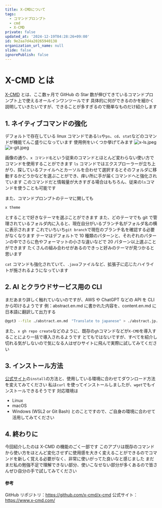 ```yaml
---
title: X-CMDについて
tags:
  - コマンドプロンプト
  - cmd
  - X-CMD
private: false
updated_at: '2024-12-19T04:28:26+09:00'
id: 9e2aa7d4a20265940138
organization_url_name: null
slide: false
ignorePublish: false
---
```


# X-CMD とは

[X-CMD](https://www.x-cmd.com/) とは、ここ数ヶ月で GitHub の Star 数が伸びてきているコマンドプロンプト上で使えるオールインワンツールです
具体的に何ができるのかを細かく説明していきたいですが、できることが多すぎるので簡単なものだけ紹介します

## 1. ネイティブコマンドの強化

デフォルトで存在している linux コマンドである`ls`や`ps`、`cd`、`stat`などのコマンドが機能てんこ盛りになっています
使用例をいくつか挙げてみます
![x-ls.jpeg](https://qiita-image-store.s3.ap-northeast-1.amazonaws.com/0/371529/3e524ebb-e585-09f1-fd09-e65852c46ba2.jpeg)
![x-git.jpeg](https://qiita-image-store.s3.ap-northeast-1.amazonaws.com/0/371529/750e8f07-7123-a69a-a971-e31d148791c8.jpeg)

画像の通り、`x コマンド名`という従来のコマンドとほとんど変わらない使い方でコマンドを使用することができます
`ls` コマンドではエクスプローラーが立ち上がり、探しているファイルへとカーソルを合わせて選択するとそのフォルダに移動するかどうかなどを選ぶことができ、痒い所に手が届くコマンドへと強化されています
このコマンドだと情報量が大きすぎる場合はもちろん、従来の`ls`コマンドを使うことも可能です

また、コマンドプロンプトのテーマに関しても

```bash
x theme
```

とすることで好きなテーマを選ぶことができます
また、どのテーマでも git で管理されているフォルダ内に入ると、現在自分がいるブランチ名がフォルダ名の横に表示されます
これでいちいち`git branch`で現在のブランチ名を確認する必要がなくなります
テーマはデフォルトで 10 種類のパターンと、それぞれのパターンの中でさらに色やフォーマットの小さな違いなどで 20 パターン以上選ぶことができます
たくさんの組み合わせがあるのできっと好みのテーマが見つかると思います

`cat` コマンドも強化されていて、`.java`ファイルなど、拡張子に応じたハイライトが施されるようになっています

## 2. AI とクラウドサービス用の CLI

まだあまり詳しく触れていないのですが、AWS や ChatGPT などの API を CLI から叩けるようです
例：abstract.en.md に書かれた内容を、content.en.md に日本語に翻訳して出力する

```bash
@gpt3 --file ./abstract.en.md　"Translate to japanese" > ./abstract.jp.md
```

また、`x gh repo create`などのように、既存の`gh`コマンドなどが`X-CMD`を導入することにより一括で導入されるようです
とてもではないですが、すべてを紹介し切れる気がしないので気になる人はぜひサイトに飛んで実際に試してみてください

## 3. インストール方法

[公式サイト](https://www.x-cmd.com/)の`install`の方法と、使用している環境に合わせてダウンロード方法を変えてみてください
私は`curl` を使ってインストールしましたが、`wget`でもインストールできるそうです
対応環境は

- Linux
- macOS
- Windows (WSL2 or Git Bash)
  とのことですので、ご自身の環境に合わせて活用してみてください

## 4. 終わりに

今回紹介したのは X-CMD の機能のごく一部です
このアプリは既存のコマンドから使い方をほとんど変化させずに使用感を大きく変えることができるのでコマンドを新しく覚える必要がなく、非常に使いがってた良いなと感じました
まだまだ私の勉強不足で理解できない部分、使いこなせない部分が多くあるので皆さんぜひ自分の手で試してみてください

#### 参考

GitHub リポジトリ：https://github.com/x-cmd/x-cmd
公式サイト：https://www.x-cmd.com/
